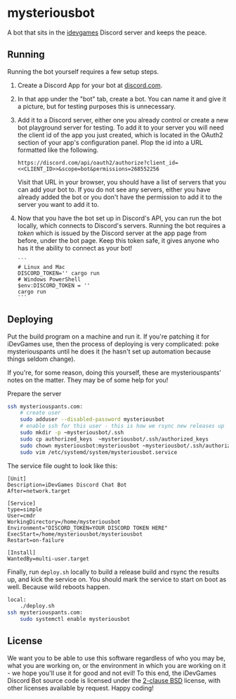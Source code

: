 # mysteriousbot

A bot that sits in the [idevgames](https://www.idevgames.com/) Discord server
and keeps the peace.

## Running

Running the bot yourself requires a few setup steps.

1. Create a Discord App for your bot at [discord.com][discord-app].
1. In that app under the "bot" tab, create a bot. You can name it and give it a
   picture, but for testing purposes this is unnecessary.
1. Add it to a Discord server, either one you already control or create a new
   bot playground server for testing. To add it to your server you will need
   the client id of the app you just created, which is located in the OAuth2
   section of your app's configuration panel. Plop the id into a URL formatted
   like the following.

       https://discord.com/api/oauth2/authorize?client_id=<<CLIENT_ID>>&scope=bot&permissions=268552256

   Visit that URL in your browser, you should have a list of servers that you
   can add your bot to. If you do not see any servers, either you have already
   added the bot or you don't have the permission to add it to the server you
   want to add it to.
1. Now that you have the bot set up in Discord's API, you can run the bot
   locally, which connects to Discord's servers. Running the bot requires a
   *token* which is issued by the Discord server at the app page from before,
   under the bot page. Keep this token safe, it gives anyone who has it the
   ability to connect as your bot!

       ```
       # Linux and Mac
       DISCORD_TOKEN='' cargo run
       # Windows PowerShell
       $env:DISCORD_TOKEN = ''
       cargo run
       ```

## Deploying

Put the build program on a machine and run it. If you're patching it for
iDevGames use, then the process of deploying is very complicated: poke
mysteriouspants until he does it (he hasn't set up automation because things
seldom change).

If you're, for some reason, doing this yourself, these are mysteriouspants'
notes on the matter. They may be of some help for you!

Prepare the server

```sh
ssh mysteriouspants.com:
    # create user
    sudo adduser --disabled-password mysteriousbot
    # enable ssh for this user - this is how we rsync new releases up
    sudo mkdir -p ~mysteriousbot/.ssh
    sudo cp authorized_keys  ~mysteriousbot/.ssh/authorized_keys
    sudo chown mysteriousbot:mysteriousbot ~mysteriousbot/.ssh/authorized_keys
    sudo vim /etc/systemd/system/mysteriousbot.service
```

The service file ought to look like this:

```
[Unit]
Description=iDevGames Discord Chat Bot
After=network.target

[Service]
type=simple
User=cmdr
WorkingDirectory=/home/mysteriousbot
Environment="DISCORD_TOKEN=YOUR DISCORD TOKEN HERE"
ExecStart=/home/mysteriousbot/mysteriousbot
Restart=on-failure

[Install]
WantedBy=multi-user.target
```

Finally, run `deploy.sh` locally to build a release build and rsync the results
up, and kick the service on. You should mark the service to start on boot as
well. Because wild reboots happen.

```sh
local:
    ./deploy.sh
ssh mysteriouspants.com:
    sudo systemctl enable mysteriousbot
```

## License

We want you to be able to use this software regardless of who you may be, what
you are working on, or the environment in which you are working on it - we hope
you'll use it for good and not evil! To this end, the iDevGames Discord Bot
source code is licensed under the [2-clause BSD][2cbsd] license, with other
licenses available by request. Happy coding!

[2cbsd]: https://opensource.org/licenses/BSD-2-Clause
[discord-app]: https://discord.com/developers/applications
